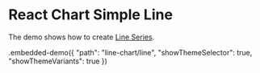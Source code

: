 # React Chart Simple Line

The demo shows how to create [Line Series](../../docs/reference/line-series.md).

.embedded-demo({ "path": "line-chart/line", "showThemeSelector": true, "showThemeVariants": true })
